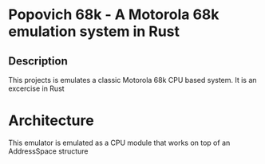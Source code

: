 # Popovich 68k - A Motorola 68k emulation system in Rust

## Description

This projects is emulates a classic Motorola 68k CPU based system.
It is an excercise in Rust

# Architecture

This emulator is emulated as a CPU module that works on top of an AddressSpace
structure

